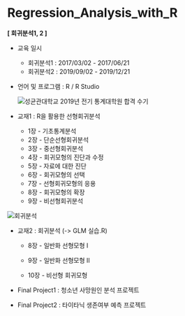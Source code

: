 # Regression_Analysis_with_R
**[ 회귀분석1, 2 ]**

- 교육 일시
  - 회귀분석1 : 2017/03/02 - 2017/06/21
  - 회귀분석2 : 2019/09/02 - 2019/12/21

- 언어 및 프로그램 : R / R Studio

  ![성균관대학교 2019년 전기 통계대학원 합격 수기](http://blogfiles.naver.net/MjAxOTAzMjlfMjIw/MDAxNTUzNzg4MzcwMDUx.5CGGjsro9We0MA5F8IqjOKK1kRzsKfJuC5FQPG45XlMg.Ns5VEkiedAOq_CqN4d5Ho5HE3Zk9tlRDcxsE7_QvGfYg.PNG.ollehw/image.png)

- 교재1 : R을 활용한 선형회귀분석

  - 1장 - 기초통계분석
  - 2장 - 단순선형회귀분석
  - 3장 - 중선형회귀분석
  - 4장 - 회귀모형의 진단과 수정
  - 5장 - 자료에 대한 진단
  - 6장 - 회귀모형의 선택
  - 7장 - 선형회귀모형의 응용
  - 8장 - 회귀모형의 확장
  - 9장 - 비선형회귀분석

![회귀분석](http://image.yes24.com/momo/TopCate107/MidCate10/10698485.jpg)

- 교재2 : 회귀분석 (-> GLM 실습.R)
  - 8장 - 일반화 선형모형 I
  
  - 9장 - 일반화 선형모형 II

  - 10장 - 비선형 회귀모형
  
    
  
- Final Project1 : 청소년 사망원인 분석 프로젝트
- Final Project2 : 타이타닉 생존여부 예측 프로젝트

